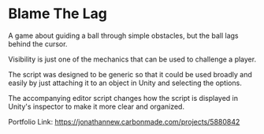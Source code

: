 # Blame The Lag

A game about guiding a ball through simple obstacles, but the ball lags behind the cursor.

Visibility is just one of the mechanics that can be used to challenge a player.

The script was designed to be generic so that it could be used broadly and easily by
just attaching it to an object in Unity and selecting the options.

The accompanying editor script changes how the script is displayed in Unity's inspector
to make it more clear and organized.

Portfolio Link: https://jonathannew.carbonmade.com/projects/5880842
